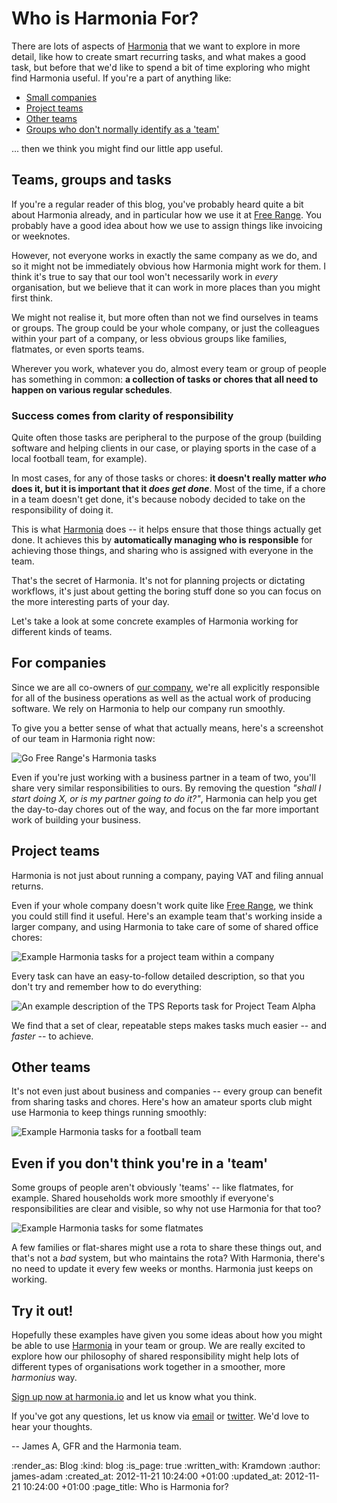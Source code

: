 Who is Harmonia For?
===============

There are lots of aspects of [Harmonia][] that we want to explore in more detail, like how to create smart recurring tasks, and what makes a good task, but before that we'd like to spend a bit of time exploring who might find Harmonia useful. If you're a part of anything like:

* [Small companies](#for-companies)
* [Project teams](#for-project-teams)
* [Other teams](#other-teams)
* [Groups who don't normally identify as a 'team'](#even-if-you-dont-think-youre-in-a-team)

... then we think you might find our little app useful.


## Teams, groups and tasks

If you're a regular reader of this blog, you've probably heard quite a bit about Harmonia already, and in particular how we use it at [Free Range][]. You probably have a good idea about how we use to assign things like invoicing or weeknotes.

However, not everyone works in exactly the same company as we do, and so it might not be immediately obvious how Harmonia might work for them. I think it's true to say that our tool won't necessarily work in *every* organisation, but we believe that it can work in more places than you might first think.

We might not realise it, but more often than not we find ourselves in teams or groups. The group could be your whole company, or just the colleagues within your part of a company, or less obvious groups like families, flatmates, or even sports teams.

Wherever you work, whatever you do, almost every team or group of people has something in common: **a collection of tasks or chores that all need to happen on various regular schedules**.

### Success comes from clarity of responsibility

Quite often those tasks are peripheral to the purpose of the group (building software and helping clients in our case, or playing sports in the case of a local football team, for example).

In most cases, for any of those tasks or chores: **it doesn't really matter *who* does it, but it is important that it *does get done***. Most of the time, if a chore in a team doesn't get done, it's because nobody decided to take on the responsibility of doing it.

This is what [Harmonia][] does -- it helps ensure that those things actually get done. It achieves this by **automatically managing who is responsible** for achieving those things, and sharing who is assigned with everyone in the team.

That's the secret of Harmonia. It's not for planning projects or dictating workflows, it's just about getting the boring stuff done so you can focus on the more interesting parts of your day.

Let's take a look at some concrete examples of Harmonia working for different kinds of teams.


## For companies

Since we are all co-owners of [our company][Free Range], we're all explicitly responsible for all of the business operations as well as the actual work of producing software. We rely on Harmonia to help our company run smoothly.

To give you a better sense of what that actually means, here's a screenshot of our team in Harmonia right now:

![Go Free Range's Harmonia tasks](/images/blog/harmonia-gfr.png "Look at how the sausage is made!")

Even if you're just working with a business partner in a team of two, you'll share very similar responsibilities to ours. By removing the question *"shall I start doing X, or is my partner going to do it?"*, Harmonia can help you get the day-to-day chores out of the way, and focus on the far more important work of building your business.

## Project teams

Harmonia is not just about running a company, paying VAT and filing annual returns.

Even if your whole company doesn't work quite like [Free Range][], we think you could still find it useful. Here's an example team that's working inside a larger company, and using Harmonia to take care of some of shared office chores:

![Example Harmonia tasks for a project team within a company](/images/blog/harmonia-project-team.png "Project Team Alpha working within OmniCorp to make the babyfood that Robocop eats.")

Every task can have an easy-to-follow detailed description, so that you don't try and remember how to do everything:

![An example description of the TPS Reports task for Project Team Alpha](/images/blog/harmonia-tps-reports.png "We're going to need you to come in on Saturday. Ok? Great.")

We find that a set of clear, repeatable steps makes tasks much easier -- and *faster* -- to achieve.

## Other teams

It's not even just about business and companies -- every group can benefit from sharing tasks and chores. Here's how an amateur sports club might use Harmonia to keep things running smoothly:

![Example Harmonia tasks for a football team](/images/blog/harmonia-rovers.png "Ball, ball ball... footie, footie, footie... Ball, ball, ball... Football!")


## Even if you don't think you're in a 'team'

Some groups of people aren't obviously 'teams' -- like flatmates, for example. Shared households work more smoothly if everyone's responsibilities are clear and visible, so why not use Harmonia for that too?

![Example Harmonia tasks for some flatmates](/images/blog/harmonia-our-house.png "Andy never rememberd to do the cleaning, but with Harmonia he gets an email reminder")

A few families or flat-shares might use a rota to share these things out, and that's not a *bad* system, but who maintains the rota? With Harmonia, there's no need to update it every few weeks or months. Harmonia just keeps on working.


## Try it out!

Hopefully these examples have given you some ideas about how you might be able to use [Harmonia][] in your team or group. We are really excited to explore how our philosophy of shared responsibility might help lots of different types of organisations work together in a smoother, more *harmonius* way.

[Sign up now at harmonia.io][Harmonia] and let us know what you think.

If you've got any questions, let us know via [email](mailto:feedback@harmonia.io) or [twitter](http://twitter.com/harmonia). We'd love to hear your thoughts.


-- James A, GFR and the Harmonia team.


[Harmonia]: https://harmonia.io
[Free Range]: http://gofreerange.com


:render_as: Blog
:kind: blog
:is_page: true
:written_with: Kramdown
:author: james-adam
:created_at: 2012-11-21 10:24:00 +01:00
:updated_at: 2012-11-21 10:24:00 +01:00
:page_title: Who is Harmonia for?
